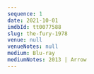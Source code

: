```yaml
---
sequence: 1
date: 2021-10-01
imdbId: tt0077588
slug: the-fury-1978
venue: null
venueNotes: null
medium: Blu-ray
mediumNotes: 2013 | Arrow
---
```


